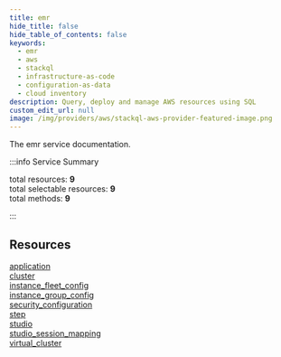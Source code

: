 ```yaml
---
title: emr
hide_title: false
hide_table_of_contents: false
keywords:
  - emr
  - aws
  - stackql
  - infrastructure-as-code
  - configuration-as-data
  - cloud inventory
description: Query, deploy and manage AWS resources using SQL
custom_edit_url: null
image: /img/providers/aws/stackql-aws-provider-featured-image.png
---
```


The emr service documentation.

:::info Service Summary

<div class="row">
<div class="providerDocColumn">
<span>total resources:&nbsp;<b>9</b></span><br />
<span>total selectable resources:&nbsp;<b>9</b></span><br />
<span>total methods:&nbsp;<b>9</b></span><br />
</div>
</div>

:::

## Resources
<div class="row">
<div class="providerDocColumn">
<a href="/providers/aws/emr/application/">application</a><br />
<a href="/providers/aws/emr/cluster/">cluster</a><br />
<a href="/providers/aws/emr/instance_fleet_config/">instance_fleet_config</a><br />
<a href="/providers/aws/emr/instance_group_config/">instance_group_config</a><br />
<a href="/providers/aws/emr/security_configuration/">security_configuration</a>
</div>
<div class="providerDocColumn">
<a href="/providers/aws/emr/step/">step</a><br />
<a href="/providers/aws/emr/studio/">studio</a><br />
<a href="/providers/aws/emr/studio_session_mapping/">studio_session_mapping</a><br />
<a href="/providers/aws/emr/virtual_cluster/">virtual_cluster</a>
</div>
</div>